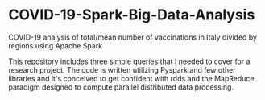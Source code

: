 # COVID-19-Spark-Big-Data-Analysis
COVID-19 analysis of total/mean number of vaccinations in Italy divided by regions using Apache Spark 

This repository includes three simple queries that I needed to cover for a research project. The code is written utilizing Pyspark and few other libraries and it's conceived to get confident with rdds and the MapReduce paradigm designed to compute parallel distributed data processing.
